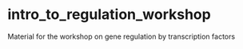 # intro_to_regulation_workshop
Material for the workshop on gene regulation by transcription factors
